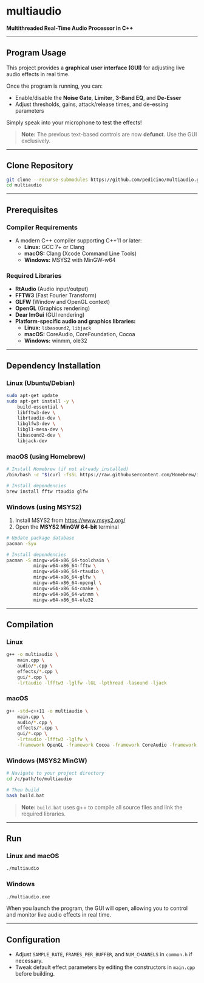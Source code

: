 # multiaudio

**Multithreaded Real-Time Audio Processor in C++**

---

## Program Usage

This project provides a **graphical user interface (GUI)** for adjusting live audio effects in real time.

Once the program is running, you can:
- Enable/disable the **Noise Gate**, **Limiter**, **3-Band EQ**, and **De-Esser**
- Adjust thresholds, gains, attack/release times, and de-essing parameters

Simply speak into your microphone to test the effects!

> **Note:** The previous text-based controls are now **defunct**. Use the GUI exclusively.

---

## Clone Repository

```bash
git clone --recurse-submodules https://github.com/pedicino/multiaudio.git
cd multiaudio
```

---

## Prerequisites

### Compiler Requirements

- A modern C++ compiler supporting C++11 or later:
  - **Linux:** GCC 7+ or Clang
  - **macOS:** Clang (Xcode Command Line Tools)
  - **Windows:** MSYS2 with MinGW-w64

### Required Libraries

- **RtAudio** (Audio input/output)
- **FFTW3** (Fast Fourier Transform)
- **GLFW** (Window and OpenGL context)
- **OpenGL** (Graphics rendering)
- **Dear ImGui** (GUI rendering)
- **Platform-specific audio and graphics libraries:**
  - **Linux:** `libasound2`, `libjack`
  - **macOS:** CoreAudio, CoreFoundation, Cocoa
  - **Windows:** winmm, ole32

---

## Dependency Installation

### Linux (Ubuntu/Debian)

```bash
sudo apt-get update
sudo apt-get install -y \
    build-essential \
    libfftw3-dev \
    librtaudio-dev \
    libglfw3-dev \
    libgl1-mesa-dev \
    libasound2-dev \
    libjack-dev
```

### macOS (using Homebrew)

```bash
# Install Homebrew (if not already installed)
/bin/bash -c "$(curl -fsSL https://raw.githubusercontent.com/Homebrew/install/HEAD/install.sh)"

# Install dependencies
brew install fftw rtaudio glfw
```

### Windows (using MSYS2)

1. Install MSYS2 from https://www.msys2.org/
2. Open the **MSYS2 MinGW 64-bit** terminal

```bash
# Update package database
pacman -Syu

# Install dependencies
pacman -S mingw-w64-x86_64-toolchain \
          mingw-w64-x86_64-fftw \
          mingw-w64-x86_64-rtaudio \
          mingw-w64-x86_64-glfw \
          mingw-w64-x86_64-opengl \
          mingw-w64-x86_64-cmake \
          mingw-w64-x86_64-winmm \
          mingw-w64-x86_64-ole32
```

---

## Compilation

### Linux

```bash
g++ -o multiaudio \
    main.cpp \
    audio/*.cpp \
    effects/*.cpp \
    gui/*.cpp \
    -lrtaudio -lfftw3 -lglfw -lGL -lpthread -lasound -ljack
```

### macOS

```bash
g++ -std=c++11 -o multiaudio \
    main.cpp \
    audio/*.cpp \
    effects/*.cpp \
    gui/*.cpp \
    -lrtaudio -lfftw3 -lglfw \
    -framework OpenGL -framework Cocoa -framework CoreAudio -framework CoreFoundation
```

### Windows (MSYS2 MinGW)

```bash
# Navigate to your project directory
cd /c/path/to/multiaudio

# Then build
bash build.bat
```

> **Note:** `build.bat` uses g++ to compile all source files and link the required libraries.

---

## Run

### Linux and macOS

```bash
./multiaudio
```

### Windows

```bash
./multiaudio.exe
```

When you launch the program, the GUI will open, allowing you to control and monitor live audio effects in real time.

---

## Configuration

- Adjust `SAMPLE_RATE`, `FRAMES_PER_BUFFER`, and `NUM_CHANNELS` in `common.h` if necessary.
- Tweak default effect parameters by editing the constructors in `main.cpp` before building.